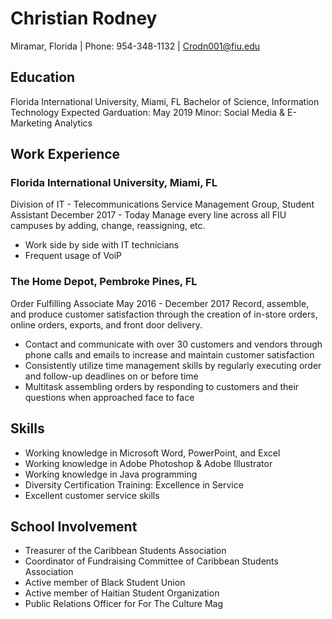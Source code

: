 # Christian Rodney
Miramar, Florida | Phone: 954-348-1132 | Crodn001@fiu.edu

## Education
Florida International University, Miami, FL
Bachelor of Science, Information Technology                                                                                          Expected Garduation: May 2019
Minor: Social Media & E-Marketing Analytics

## Work Experience
### Florida International University, Miami, FL
Division of IT - Telecommunications Service Management Group, Student Assistant
December 2017 - Today
Manage every line across all FIU campuses by adding, change, reassigning, etc.
- Work side by side with IT technicians
- Frequent usage of VoiP

### The Home Depot, Pembroke Pines, FL
Order Fulfilling Associate
May 2016 - December 2017
Record, assemble, and produce customer satisfaction through the creation of in-store orders, online orders, exports, and front door delivery.
-	Contact and communicate with over 30 customers and vendors through phone calls and emails to increase and maintain customer satisfaction
-	Consistently utilize time management skills by regularly executing order and follow-up deadlines on or before time
-	Multitask assembling orders by responding to customers and their questions when approached face to face

## Skills
-	Working knowledge in Microsoft Word, PowerPoint, and Excel
-	Working knowledge in Adobe Photoshop & Adobe Illustrator
-	Working knowledge in Java programming
-	Diversity Certification Training: Excellence in Service
-	Excellent customer service skills   

## School Involvement
-	Treasurer of the Caribbean Students Association
-	Coordinator of Fundraising Committee of Caribbean Students Association
-	Active member of Black Student Union
-	Active member of Haitian Student Organization
-	Public Relations Officer for For The Culture Mag


